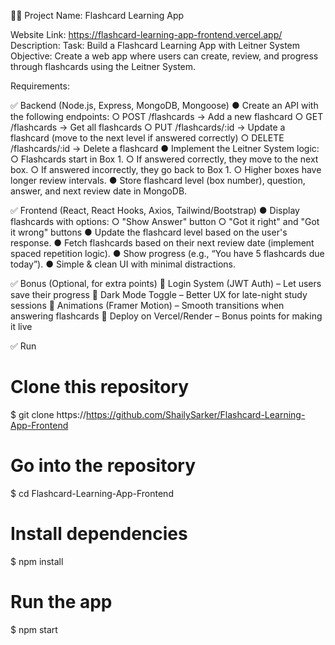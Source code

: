 📌📌
Project Name: Flashcard Learning App

Website Link: https://flashcard-learning-app-frontend.vercel.app/
Description: 
Task: Build a Flashcard Learning App with Leitner System
Objective: Create a web app where users can create, review, and progress through
flashcards using the Leitner System.

Requirements:

✅ Backend (Node.js, Express, MongoDB, Mongoose)
● Create an API with the following endpoints:
○ POST /flashcards → Add a new flashcard
○ GET /flashcards → Get all flashcards
○ PUT /flashcards/:id → Update a flashcard (move to the next level if
answered correctly)
○ DELETE /flashcards/:id → Delete a flashcard
● Implement the Leitner System logic:
○ Flashcards start in Box 1.
○ If answered correctly, they move to the next box.
○ If answered incorrectly, they go back to Box 1.
○ Higher boxes have longer review intervals.
● Store flashcard level (box number), question, answer, and next review date in MongoDB.

✅ Frontend (React, React Hooks, Axios, Tailwind/Bootstrap)
● Display flashcards with options:
○ "Show Answer" button
○ "Got it right" and "Got it wrong" buttons
● Update the flashcard level based on the user's response.
● Fetch flashcards based on their next review date (implement spaced repetition logic).
● Show progress (e.g., “You have 5 flashcards due today”).
● Simple & clean UI with minimal distractions.

✅ Bonus (Optional, for extra points)
🔹 Login System (JWT Auth) – Let users save their progress
🔹 Dark Mode Toggle – Better UX for late-night study sessions
🔹 Animations (Framer Motion) – Smooth transitions when answering flashcards
🔹 Deploy on Vercel/Render – Bonus points for making it live

✅ Run 
# Clone this repository
$ git clone https://https://github.com/ShailySarker/Flashcard-Learning-App-Frontend

# Go into the repository
$ cd Flashcard-Learning-App-Frontend

# Install dependencies
$ npm install

# Run the app
$ npm start
